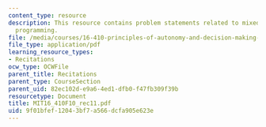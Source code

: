 ```yaml
---
content_type: resource
description: This resource contains problem statements related to mixed integer linear
  programming.
file: /media/courses/16-410-principles-of-autonomy-and-decision-making-fall-2010/9f01bfef12043bf7a566dcfa905e623e_MIT16_410F10_rec11.pdf
file_type: application/pdf
learning_resource_types:
- Recitations
ocw_type: OCWFile
parent_title: Recitations
parent_type: CourseSection
parent_uid: 82ec102d-e9a6-4ed1-dfb0-f47fb309f39b
resourcetype: Document
title: MIT16_410F10_rec11.pdf
uid: 9f01bfef-1204-3bf7-a566-dcfa905e623e
---
```

